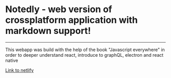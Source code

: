 # Notedly - web version of crossplatform application with markdown support!
---
This webapp was build with the help of the book "Javascript everywhere" in order to deeper understand react, introduce to graphQL, electron and react native

[Link to netlify](https://relaxed-quokka-df9d8d.netlify.app/)

